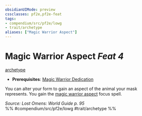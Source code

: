 ```yaml
---
obsidianUIMode: preview
cssclasses: pf2e,pf2e-feat
tags:
- compendium/src/pf2e/lowg
- trait/archetype
aliases: ["Magic Warrior Aspect"]
---
```

# Magic Warrior Aspect  *Feat 4*  
[archetype](rules/traits/archetype.md "Archetype Feat Trait")  

- **Prerequisites**: [Magic Warrior Dedication](compendium/feats/magic-warrior-dedication-lowg.md)

You can alter your form to gain an aspect of the animal your mask represents. You gain the [magic warrior aspect](compendium/spells/magic-warrior-aspect-lowg.md) focus spell.

*Source: Lost Omens: World Guide p. 95*  
%% #compendium/src/pf2e/lowg #trait/archetype %%